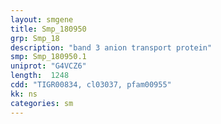 ```yaml
---
layout: smgene
title: Smp_180950
grp: Smp_18
description: "band 3 anion transport protein"
smp: Smp_180950.1
uniprot: "G4VCZ6"
length:  1248
cdd: "TIGR00834, cl03037, pfam00955"
kk: ns
categories: sm
---
```

